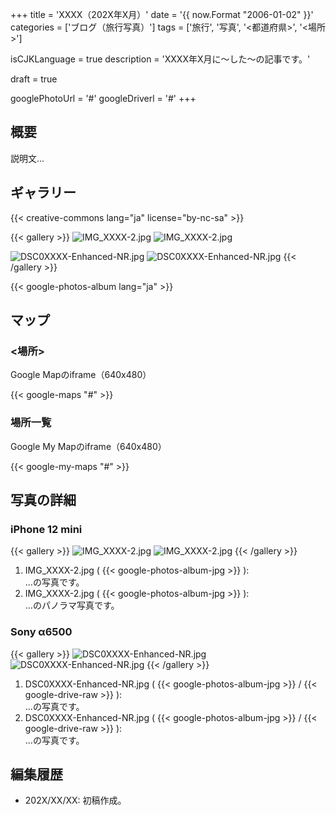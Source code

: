 +++
title = 'XXXX（202X年X月）'
date = '{{ now.Format "2006-01-02" }}'
categories = ['ブログ（旅行写真）']
tags = ['旅行', '写真', '<都道府県>', '<場所>']

isCJKLanguage = true
description = 'XXXX年X月に〜した〜の記事です。'

draft = true

googlePhotoUrl = '#'
googleDriverl = '#'
+++


## 概要

説明文...


## ギャラリー

{{< creative-commons lang="ja" license="by-nc-sa" >}}

{{< gallery >}}
  <img src="IMG_XXXX-2.jpg" alt="IMG_XXXX-2.jpg" class="grid-w50" />
  <img src="IMG_XXXX-2.jpg" alt="IMG_XXXX-2.jpg" class="grid-w50" />

  <img src="DSC0XXXX-Enhanced-NR.jpg" alt="DSC0XXXX-Enhanced-NR.jpg" class="grid-w60" />
  <img src="DSC0XXXX-Enhanced-NR.jpg" alt="DSC0XXXX-Enhanced-NR.jpg" class="grid-w40" />
{{< /gallery >}}

{{< google-photos-album lang="ja" >}}


## マップ

### <場所>

Google Mapのiframe（640x480）

{{< google-maps "#" >}}


### 場所一覧

Google My Mapのiframe（640x480）

{{< google-my-maps "#" >}}


## 写真の詳細

### iPhone 12 mini

{{< gallery >}}
  <img src="IMG_XXXX-2.jpg" alt="IMG_XXXX-2.jpg" class="grid-w50" />
  <img src="IMG_XXXX-2.jpg" alt="IMG_XXXX-2.jpg" class="grid-w50" />
{{< /gallery >}}

1. IMG\_XXXX-2.jpg ( {{< google-photos-album-jpg >}} ):  
    ...の写真です。
1. IMG\_XXXX-2.jpg ( {{< google-photos-album-jpg >}} ):  
    ...のパノラマ写真です。


### Sony α6500

{{< gallery >}}
  <img src="DSC0XXXX-Enhanced-NR.jpg" alt="DSC0XXXX-Enhanced-NR.jpg" class="grid-w60" />
  <img src="DSC0XXXX-Enhanced-NR.jpg" alt="DSC0XXXX-Enhanced-NR.jpg" class="grid-w40" />
{{< /gallery >}}

1. DSC0XXXX-Enhanced-NR.jpg ( {{< google-photos-album-jpg >}} / {{< google-drive-raw >}} ):  
    ...の写真です。
1. DSC0XXXX-Enhanced-NR.jpg ( {{< google-photos-album-jpg >}} / {{< google-drive-raw >}} ):  
    ...の写真です。


## 編集履歴

- 202X/XX/XX: 初稿作成。


